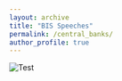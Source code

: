 ```yaml
---
layout: archive
title: "BIS Speeches"
permalink: /central_banks/
author_profile: true
---
```



<img src="Screen Shot 2020-04-03 at 2.42.10 PM.png"
     alt="Test"
     style="float: left; margin-right: 10px;" />
